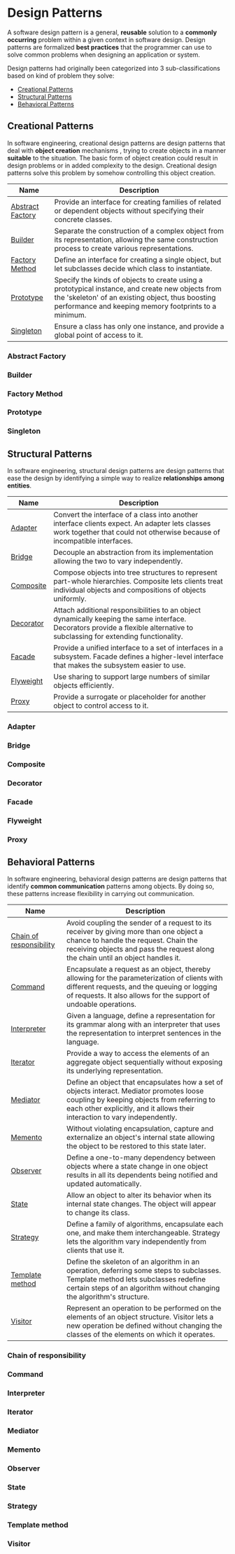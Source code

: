 # Design Patterns

A software design pattern is a general, **reusable** solution to a **commonly occurring** problem within a given
 context in software design. Design patterns are formalized **best practices** that the programmer can use to solve
  common problems when designing an application or system.
  
Design patterns had originally been categorized into 3 sub-classifications based on kind of problem they solve:
* [Creational Patterns](#creational)
* [Structural Patterns](#structural)
* [Behavioral Patterns](#behavioral)

## <a name="creational">Creational Patterns</a>

In software engineering, creational design patterns are design patterns that deal with **object creation** mechanisms
, trying to create objects in a manner **suitable** to the situation. The basic form of object creation could result in
 design problems or in added complexity to the design. Creational design patterns solve this problem by somehow
  controlling this object creation.

Name | Description
---|---
[Abstract Factory](#abstractfactory) | Provide an interface for creating families of related or dependent objects without specifying their concrete classes. 
[Builder](#builder) | Separate the construction of a complex object from its representation, allowing the same construction process to create various representations.
[Factory Method](#factorymethod) | Define an interface for creating a single object, but let subclasses decide which class to instantiate.
[Prototype](#prototype) | Specify the kinds of objects to create using a prototypical instance, and create new objects from the 'skeleton' of an existing object, thus boosting performance and keeping memory footprints to a minimum.
[Singleton](#singleton) | Ensure a class has only one instance, and provide a global point of access to it.
 
### <a name="abstractfactory">Abstract Factory</a>
### <a name="builder">Builder</a>
### <a name="factorymethod">Factory Method</a>
### <a name="prototype">Prototype</a>
### <a name="singleton">Singleton</a>

## <a name="structural">Structural Patterns</a>

In software engineering, structural design patterns are design patterns that ease the design by identifying a simple
 way to realize **relationships among entities**.

Name | Description
---|---
[Adapter](#adapter) | Convert the interface of a class into another interface clients expect. An adapter lets classes work together that could not otherwise because of incompatible interfaces. 
[Bridge](#bridge) | Decouple an abstraction from its implementation allowing the two to vary independently.
[Composite](#composite) | Compose objects into tree structures to represent part-whole hierarchies. Composite lets clients treat individual objects and compositions of objects uniformly.
[Decorator](#decorator) | Attach additional responsibilities to an object dynamically keeping the same interface. Decorators provide a flexible alternative to subclassing for extending functionality.
[Facade](#facade) | Provide a unified interface to a set of interfaces in a subsystem. Facade defines a higher-level interface that makes the subsystem easier to use.
[Flyweight](#flyweight) | Use sharing to support large numbers of similar objects efficiently.
[Proxy](#proxy) | Provide a surrogate or placeholder for another object to control access to it.

### <a name="adapter">Adapter</a>
### <a name="bridge">Bridge</a>
### <a name="composite">Composite</a>
### <a name="decorator">Decorator</a>
### <a name="facade">Facade</a>
### <a name="flyweight">Flyweight</a>
### <a name="proxy">Proxy</a>

## <a name="behavioral">Behavioral Patterns</a>

In software engineering, behavioral design patterns are design patterns that identify **common communication** patterns
 among objects. By doing so, these patterns increase flexibility in carrying out communication.

Name | Description
--- | ---
[Chain of responsibility](#cor) | Avoid coupling the sender of a request to its receiver by giving more than one object a chance to handle the request. Chain the receiving objects and pass the request along the chain until an object handles it.
[Command](#command) | Encapsulate a request as an object, thereby allowing for the parameterization of clients with different requests, and the queuing or logging of requests. It also allows for the support of undoable operations.
[Interpreter](#interpreter) | Given a language, define a representation for its grammar along with an interpreter that uses the representation to interpret sentences in the language.
[Iterator](#iterator) | Provide a way to access the elements of an aggregate object sequentially without exposing its underlying representation.
[Mediator](#mediator) | Define an object that encapsulates how a set of objects interact. Mediator promotes loose coupling by keeping objects from referring to each other explicitly, and it allows their interaction to vary independently.
[Memento](#memento) | Without violating encapsulation, capture and externalize an object's internal state allowing the object to be restored to this state later.
[Observer](#observer) | Define a one-to-many dependency between objects where a state change in one object results in all its dependents being notified and updated automatically.
[State](#state) | Allow an object to alter its behavior when its internal state changes. The object will appear to change its class.
[Strategy](#strategy) | Define a family of algorithms, encapsulate each one, and make them interchangeable. Strategy lets the algorithm vary independently from clients that use it.
[Template method](#templatemethod)	| Define the skeleton of an algorithm in an operation, deferring some steps to subclasses. Template method lets subclasses redefine certain steps of an algorithm without changing the algorithm's structure.
[Visitor](#visitor) | Represent an operation to be performed on the elements of an object structure. Visitor lets a new operation be defined without changing the classes of the elements on which it operates.

### <a name="cor">Chain of responsibility</a>
### <a name="command">Command</a>
### <a name="interpreter">Interpreter</a>
### <a name="iterator">Iterator</a>
### <a name="mediator">Mediator</a>
### <a name="memento">Memento</a>
### <a name="observer">Observer</a>
### <a name="state">State</a>
### <a name="strategy">Strategy</a>
### <a name="templatemethod">Template method</a>
### <a name="visitor">Visitor</a>
